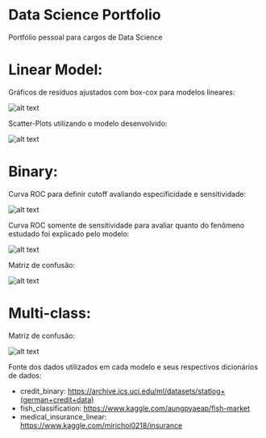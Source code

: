 # Data Science Portfolio
Portfólio pessoal para cargos de Data Science

# Linear Model: 

Gráficos de resíduos ajustados com box-cox para modelos lineares:

![alt text](https://scontent.fcgh16-1.fna.fbcdn.net/v/t1.6435-9/242405995_4676012222443839_4573273404806404936_n.jpg?_nc_cat=110&_nc_rgb565=1&ccb=1-5&_nc_sid=730e14&_nc_eui2=AeF36oYD2iiQswFo2uSQm1jpuOMU3aDnhvO44xTdoOeG8xGheiZXSxyOur9hF8rdAM8swr7nJWfBcfgN5O7PKqLN&_nc_ohc=-6-AOXr-5eIAX-jS43p&_nc_ht=scontent.fcgh16-1.fna&oh=677d42a4d706223936e4f9b6269a6524&oe=616E8AD4)

Scatter-Plots utilizando o modelo desenvolvido:

![alt text](https://scontent.fcgh16-1.fna.fbcdn.net/v/t1.6435-9/242325407_4677674158944312_5584879766830696017_n.jpg?_nc_cat=101&_nc_rgb565=1&ccb=1-5&_nc_sid=730e14&_nc_eui2=AeHtJyTHEi6z7MK5xrGw9crM4FYKT2P-sYfgVgpPY_6xh37jPh6_y2tMCC5rbZZ3gnS6sitdYpdmi-VrVUtdPRxG&_nc_ohc=7iRfdOs-BbcAX-RTOSi&tn=izXvqEPPHYaBl4Ql&_nc_ht=scontent.fcgh16-1.fna&oh=35a95a2456d20187b42fe0acfa0651de&oe=616DD097)

# Binary:

Curva ROC para definir cutoff avaliando especificidade e sensitividade:

![alt text](https://scontent.fcgh16-1.fna.fbcdn.net/v/t1.6435-9/242367540_4676016415776753_8686378322359018609_n.jpg?_nc_cat=107&_nc_rgb565=1&ccb=1-5&_nc_sid=730e14&_nc_eui2=AeGcz5b4fqltca2o7oRBfvr-04P0pgDCsA3Tg_SmAMKwDc8vrJ1kj4LwusHtViSAQ-pPHr_98Ss0TatdRQkKvsJl&_nc_ohc=lgalGTgRFs4AX-BwKxu&_nc_ht=scontent.fcgh16-1.fna&oh=a01a746415ad9b893763e0be7bc6a9bf&oe=616ECF01)

Curva ROC somente de sensitividade para avaliar quanto do fenômeno estudado foi explicado pelo modelo:

![alt text](https://scontent.fcgh16-1.fna.fbcdn.net/v/t1.6435-9/242201517_4677342132310848_7116730349597887237_n.jpg?_nc_cat=106&_nc_rgb565=1&ccb=1-5&_nc_sid=730e14&_nc_eui2=AeF6201gPCEVZyH_IM9Vq-Dv2mmekVnSIc3aaZ6RWdIhzTADKSDUnOu3r-PvWGlr5t0wcfOhACN8oeDEwFLb9Hoc&_nc_ohc=kgPMhptmSqAAX_oMbYL&_nc_ht=scontent.fcgh16-1.fna&oh=3b0e7d29939b22beee0e009e58104ec9&oe=616DDF28)

Matriz de confusão:

![alt text](https://scontent.fcgh16-1.fna.fbcdn.net/v/t1.6435-9/242321278_4677395448972183_8695501780341339304_n.jpg?_nc_cat=104&_nc_rgb565=1&ccb=1-5&_nc_sid=730e14&_nc_eui2=AeEiWN5jvUbyBFMxX2MXbrnasp3gQ5r9I3yyneBDmv0jfFchVC_04VH6lLW47yKbHeknWEqcKF9aRWvy2Dk-a9tP&_nc_ohc=d7ZH1LmzgpUAX-yzkmT&_nc_ht=scontent.fcgh16-1.fna&oh=50d4c8a6fc0610595470220cfb206c56&oe=617097BE)

# Multi-class:

Matriz de confusão:

![alt text](https://scontent.fcgh16-1.fna.fbcdn.net/v/t1.6435-9/242438090_4676040112441050_47115357313311048_n.jpg?_nc_cat=106&_nc_rgb565=1&ccb=1-5&_nc_sid=730e14&_nc_eui2=AeEljbOZjFdb_QJqvYEEwIvZpZVneiZifaCllWd6JmJ9oNjPi15g87J21I87xZAupZSBWFyBcf1OS8fUcLAhu2jk&_nc_ohc=6r_1YDn4SXkAX9G9tBS&_nc_ht=scontent.fcgh16-1.fna&oh=c46a7bc7a1a9fd2cef3b61f6b9fc283d&oe=616F7F57)

Fonte dos dados utilizados em cada modelo e seus respectivos dicionários de dados:

- credit_binary: https://archive.ics.uci.edu/ml/datasets/statlog+(german+credit+data)
- fish_classification: https://www.kaggle.com/aungpyaeap/fish-market
- medical_insurance_linear: https://www.kaggle.com/mirichoi0218/insurance
